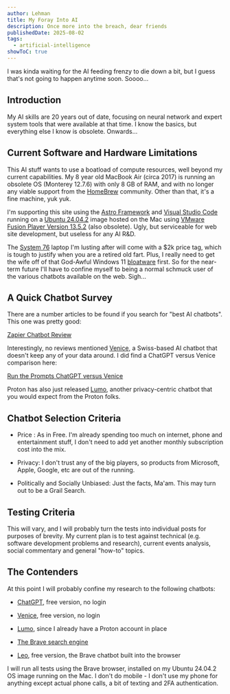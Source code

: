 ```yaml
---
author: Lehman
title: My Foray Into AI
description: Once more into the breach, dear friends
publishedDate: 2025-08-02
tags:
  - artificial-intelligence
showToC: true
---
```


I was kinda waiting for the AI feeding frenzy to die down a bit, but I guess that's not going to happen anytime soon. Soooo...

## Introduction

My AI skills are 20 years out of date, focusing on neural network and expert system tools that were available at that time. I know the basics, but everything else I know is obsolete. Onwards...

## Current Software and Hardware Limitations

This AI stuff wants to use a boatload of compute resources, well beyond my current capabilities. My 8 year old MacBook Air (circa 2017) is running an obsolete OS (Monterey 12.7.6) with only 8 GB of RAM, and with no longer any viable support from the [HomeBrew](https://brew.sh/) community. Other than that, it's a fine machine, yuk yuk.

I'm supporting this site using the [Astro Framework](https://astro.build/) and [Visual Studio Code](https://code.visualstudio.com/) running on a [Ubuntu 24.04.2](https://ubuntu.com/blog/tag/ubuntu-24-04-lts) image hosted on the Mac using [VMware Fusion Player Version 13.5.2](https://www.vmware.com/products/desktop-hypervisor/workstation-and-fusion) (also obsolete). Ugly, but serviceable for web site development, but useless for any AI R&D.

The [System 76](https://system76.com/) laptop I'm lusting after will come with a $2k price tag, which is tough to justify when you are a retired old fart. Plus, I really need to get the wife off of that God-Awful Windows 11 [bloatware](https://www.pcworld.com/article/2224766/goodbye-bloatware-how-to-clean-out-windows-11s-cruft.html) first. So for the near-term future I'll have to confine myself to being a normal schmuck user of the various chatbots available on the web. Sigh...

## A Quick Chatbot Survey

There are a number articles to be found if you search for "best AI chatbots". This one was pretty good:

[Zapier Chatbot Review](https://zapier.com/blog/best-ai-chatbot/)

Interestingly, no reviews mentioned [Venice](https://venice.ai/), a Swiss-based AI chatbot that doesn't keep any of your data around. I did find a ChatGPT versus Venice comparison here:

[Run the Prompts ChatGPT versus Venice](https://runtheprompts.com/resources/venice-ai-info/venice-ai-vs-chatgpt/)

Proton has also just released [Lumo](https://proton.me/blog/lumo-ai), another privacy-centric chatbot that you would expect from the Proton folks.

## Chatbot Selection Criteria

- Price : As in Free. I'm already spending too much on internet, phone and entertainment stuff, I don't need to add yet another monthly subscription cost into the mix.

- Privacy: I don't trust any of the big players, so products from Microsoft, Apple, Google, etc are out of the running.

- Politically and Socially Unbiased: Just the facts, Ma'am. This may turn out to be a Grail Search.

## Testing Criteria

This will vary, and I will probably turn the tests into individual posts for purposes of brevity. My current plan is to test against technical (e.g. software development problems and research), current events analysis, social commentary and general "how-to" topics.

## The Contenders

At this point I will probably confine my research to the following chatbots:

- [ChatGPT](https://chatgpt.com/?openaicom_referred=true), free version, no login

- [Venice](https://venice.ai), free version, no login

- [Lumo](https://proton.me/blog/lumo-ai), since I already have a Proton account in place

- [The Brave search engine](https://search.brave.com/)

- [Leo](https://brave.com/leo/), free version, the Brave chatbot built into the browser

I will run all tests using the Brave browser, installed on my Ubuntu 24.04.2 OS image running on the Mac. I don't do mobile - I don't use my phone for anything except actual phone calls, a bit of texting and 2FA authentication.
